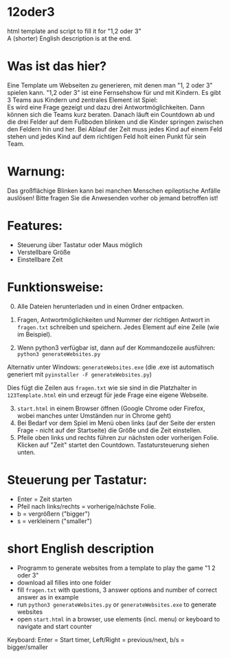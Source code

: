 # 12oder3
html template and script to fill it for "1,2 oder 3"  
A (shorter) English description is at the end.


# Was ist das hier?
Eine Template um Webseiten zu generieren, mit denen man "1, 2 oder 3" spielen kann. "1,2 oder 3" ist eine Fernsehshow für und mit Kindern. Es gibt 3 Teams aus Kindern und zentrales Element ist Spiel:  
Es wird eine Frage gezeigt und dazu drei Antwortmöglichkeiten. Dann können sich die Teams kurz beraten. Danach läuft ein Countdown ab und die drei Felder auf dem Fußboden blinken und die Kinder springen zwischen den Feldern hin und her. Bei Ablauf der Zeit muss jedes Kind auf einem Feld stehen und jedes Kind auf dem richtigen Feld holt einen Punkt für sein Team.

# Warnung:
Das großflächige Blinken kann bei manchen Menschen epileptische Anfälle auslösen! Bitte fragen Sie die Anwesenden vorher ob jemand betroffen ist!


# Features:
* Steuerung über Tastatur oder Maus möglich
* Verstellbare Größe
* Einstellbare Zeit


# Funktionsweise:
0) Alle Dateien herunterladen und in einen Ordner entpacken.
1) Fragen, Antwortmöglichkeiten und Nummer der richtigen Antwort in `fragen.txt` schreiben und speichern. Jedes Element auf eine Zeile (wie im Beispiel).

2) Wenn python3  verfügbar ist, dann auf der Kommandozeile ausführen:
`python3 generateWebsites.py`

Alternativ unter Windows:
`generateWebsites.exe`
(die .exe ist automatisch generiert mit `pyinstaller -F generateWebsites.py`)


Dies fügt die Zeilen aus `fragen.txt` wie sie sind in die Platzhalter in `123Template.html` ein und erzeugt für jede Frage eine eigene Webseite.

3) `start.html` in einem Browser öffnen (Google Chrome oder Firefox, wobei manches unter Umständen nur in Chrome geht)
4) Bei Bedarf vor dem Spiel im Menü oben links (auf der Seite der ersten Frage - nicht auf der Startseite) die Größe und die Zeit einstellen.
5) Pfeile oben links und rechts führen zur nächsten oder vorherigen Folie. Klicken auf "Zeit" startet den Countdown. Tastatursteuerung siehen unten.


# Steuerung per Tastatur:
* Enter = Zeit starten
* Pfeil nach links/rechts = vorherige/nächste Folie.
* b = vergrößern ("bigger")
* s = verkleinern ("smaller")




# short English description
* Programm to generate websites from a template to play the game "1 2 oder 3"
* download all filles into one folder
* fill `fragen.txt` with questions, 3 answer options and number of correct answer as in example
* run  `python3 generateWebsites.py` or `generateWebsites.exe` to generate websites
* open `start.html` in a browser, use elements (incl. menu) or keyboard to navigate and start counter

Keyboard: Enter = Start timer, Left/Right = previous/next, b/s = bigger/smaller

